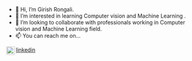 - 👋 Hi, I’m Girish Rongali.
- 👀 I’m interested in learning Computer vision and Machine Learning .
- 👐 I’m looking to collaborate with professionals working in Computer vision and Machine Learning field.
- 📫 You can reach me on...
 
<img align="left" alt="codeSTACKr | LinkedIn" width="22px" src="https://cdn.jsdelivr.net/npm/simple-icons@v3/icons/linkedin.svg" />[linkedin](https://www.linkedin.com/in/girish-rongali-505a94148)


<br />
<!---
girish445ai/girish445ai is a ✨ special ✨ repository because its `README.md` (this file) appears on your GitHub profile.
You can click the Preview link to take a look at your changes.
--->
 
